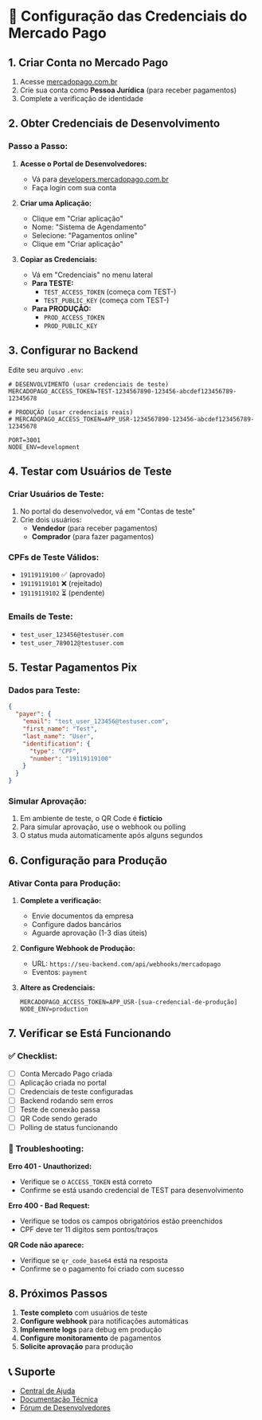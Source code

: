 # 🔑 Configuração das Credenciais do Mercado Pago

## 1. Criar Conta no Mercado Pago

1. Acesse [mercadopago.com.br](https://www.mercadopago.com.br)
2. Crie sua conta como **Pessoa Jurídica** (para receber pagamentos)
3. Complete a verificação de identidade

## 2. Obter Credenciais de Desenvolvimento

### Passo a Passo:

1. **Acesse o Portal de Desenvolvedores:**
   - Vá para [developers.mercadopago.com.br](https://www.mercadopago.com.br/developers)
   - Faça login com sua conta

2. **Criar uma Aplicação:**
   - Clique em "Criar aplicação"
   - Nome: "Sistema de Agendamento"
   - Selecione: "Pagamentos online"
   - Clique em "Criar aplicação"

3. **Copiar as Credenciais:**
   - Vá em "Credenciais" no menu lateral
   - **Para TESTE:**
     - `TEST_ACCESS_TOKEN` (começa com TEST-)
     - `TEST_PUBLIC_KEY` (começa com TEST-)
   - **Para PRODUÇÃO:**
     - `PROD_ACCESS_TOKEN`
     - `PROD_PUBLIC_KEY`

## 3. Configurar no Backend

Edite seu arquivo `.env`:

```env
# DESENVOLVIMENTO (usar credenciais de teste)
MERCADOPAGO_ACCESS_TOKEN=TEST-1234567890-123456-abcdef123456789-12345678

# PRODUÇÃO (usar credenciais reais)
# MERCADOPAGO_ACCESS_TOKEN=APP_USR-1234567890-123456-abcdef123456789-12345678

PORT=3001
NODE_ENV=development
```

## 4. Testar com Usuários de Teste

### Criar Usuários de Teste:

1. No portal do desenvolvedor, vá em "Contas de teste"
2. Crie dois usuários:
   - **Vendedor** (para receber pagamentos)
   - **Comprador** (para fazer pagamentos)

### CPFs de Teste Válidos:

- `19119119100` ✅ (aprovado)
- `19119119101` ❌ (rejeitado)
- `19119119102` ⏳ (pendente)

### Emails de Teste:

- `test_user_123456@testuser.com`
- `test_user_789012@testuser.com`

## 5. Testar Pagamentos Pix

### Dados para Teste:

```json
{
  "payer": {
    "email": "test_user_123456@testuser.com",
    "first_name": "Test",
    "last_name": "User",
    "identification": {
      "type": "CPF",
      "number": "19119119100"
    }
  }
}
```

### Simular Aprovação:

1. Em ambiente de teste, o QR Code é **fictício**
2. Para simular aprovação, use o webhook ou polling
3. O status muda automaticamente após alguns segundos

## 6. Configuração para Produção

### Ativar Conta para Produção:

1. **Complete a verificação:**
   - Envie documentos da empresa
   - Configure dados bancários
   - Aguarde aprovação (1-3 dias úteis)

2. **Configure Webhook de Produção:**
   - URL: `https://seu-backend.com/api/webhooks/mercadopago`
   - Eventos: `payment`

3. **Altere as Credenciais:**
   ```env
   MERCADOPAGO_ACCESS_TOKEN=APP_USR-[sua-credencial-de-produção]
   NODE_ENV=production
   ```

## 7. Verificar se Está Funcionando

### ✅ Checklist:

- [ ] Conta Mercado Pago criada
- [ ] Aplicação criada no portal
- [ ] Credenciais de teste configuradas
- [ ] Backend rodando sem erros
- [ ] Teste de conexão passa
- [ ] QR Code sendo gerado
- [ ] Polling de status funcionando

### 🔧 Troubleshooting:

**Erro 401 - Unauthorized:**
- Verifique se o `ACCESS_TOKEN` está correto
- Confirme se está usando credencial de TEST para desenvolvimento

**Erro 400 - Bad Request:**
- Verifique se todos os campos obrigatórios estão preenchidos
- CPF deve ter 11 dígitos sem pontos/traços

**QR Code não aparece:**
- Verifique se `qr_code_base64` está na resposta
- Confirme se o pagamento foi criado com sucesso

## 8. Próximos Passos

1. **Teste completo** com usuários de teste
2. **Configure webhook** para notificações automáticas
3. **Implemente logs** para debug em produção
4. **Configure monitoramento** de pagamentos
5. **Solicite aprovação** para produção

## 📞 Suporte

- [Central de Ajuda](https://www.mercadopago.com.br/ajuda)
- [Documentação Técnica](https://www.mercadopago.com.br/developers/pt/docs)
- [Fórum de Desenvolvedores](https://www.mercadopago.com.br/developers/panel/forum)